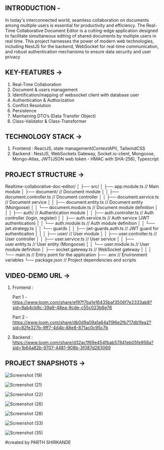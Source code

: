 
INTRODUCTION -
--------------------------------------------------------------------------------------------------------
In today's interconnected world, seamless collaboration on documents among multiple users is 
essential for productivity and efficiency. The Real-Time Collaborative Document Editor is a 
cutting-edge application designed to facilitate simultaneous editing of shared documents by 
multiple users in real time. This project harnesses the power of modern web technologies, 
including NestJS for the backend, WebSocket for real-time communication, and robust 
authentication mechanisms to ensure data security and user privacy


KEY-FEATURES ->
--------------------------------------------------------------------------------------------------------

  1. Real-Time Collaboration
  2. Document & users management
  3. Identification/mapping of websocket client with database user
  4. Authentication & Authorization
  5. Conflict Resolution
  6. Persistence
  7. Maintaining DTO’s (Data Transfer Object)
  8. Class-Validator & Class-Transformer

TECHNOLOGY STACK  ->
--------------------------------------------------------------------------------------------------------

  1. Frontend : ReactJS, state management(ContextAPI), TailwindCSS
  2. Backend : NestJS, WebSockets Gateway, Socket.io-client, Mongoose, Mongo-Atlas, JWT(JSON web token - HMAC with SHA-256), Typescript

PROJECT STRUCTURE ->
--------------------------------------------------------------------------------------------------------

Realtime-collaborative-doc-editor/
│
├── src/
│ ├── app.module.ts // Main module
│ ├── document/ // Document module
│ │ ├── document.controller.ts // Document controller
│ │ ├── document.service.ts // Document service
│ │ ├── document.entity.ts // Document entity (Mongoose)
│ │ └── document.module.ts // Document module definition
│ │
│ ├── auth/ // Authentication module
│ │ ├── auth.controller.ts // Auth controller (login, register)
│ │ ├── auth.service.ts // Auth service (JWT authentication)
│ │ └── auth.module.ts // Auth module definition
│ │ └── jwt.strategy.ts 
│ │ └── guards
│ │ ├── jwt-guards.auth.ts // JWT guard for authentication
│ │
│ ├── user/ // User module
│ │ ├── user.controller.ts // User controller
│ │ ├── user.service.ts // User service
│ │ ├── user.entity.ts // User entity (Mongoose)
│ │ └── user.module.ts // User module definition
│ ├── socket.gateway.ts // WebSocket gateway
│ │
│ └── main.ts // Entry point for the application
├── .env // Environment variables
└── package.json // Project dependencies and scripts


VIDEO-DEMO URL ->
--------------------------------------------------------------------------------------------------------


  1. Frontend :
      
       Part 1 - https://www.loom.com/share/ef97f7ba1e16435baf3506f7e2333ab8?sid=9ab4cb8c-39a9-48ea-9cde-c55c023b6e76

       Part 2 - https://www.loom.com/share/db0d9a09a1a64a1196e2fb717db1fea2?sid=82fe327b-9ff7-4d4b-88e8-871ac0c95c7b
     
  3. Backend :
                https://www.loom.com/share/d32ac1f69e454fbab57841eb05fe958a?sid=1b64a82b-9707-4481-908b-3f087d283069

PROJECT SNAPSHOTS ->
--------------------------------------------------------------------------------------------------------



![Screenshot (19)](https://github.com/tikhepooja11/Realtime-collaborative-document-editing-app/assets/47672660/4e9c93d3-9b8d-4170-8683-41b3c9cdf44d)


![Screenshot (21)](https://github.com/tikhepooja11/Realtime-collaborative-document-editing-app/assets/47672660/d8d46bcc-af22-40d3-964e-707766b51522)


![Screenshot (22)](https://github.com/tikhepooja11/Realtime-collaborative-document-editing-app/assets/47672660/37f102ba-e5d4-4083-8b7f-660db28e2cb9)


![Screenshot (26)](https://github.com/tikhepooja11/Realtime-collaborative-document-editing-app/assets/47672660/bec637a6-c544-4f26-877b-5cd6dc594647)


![Screenshot (28)](https://github.com/tikhepooja11/Realtime-collaborative-document-editing-app/assets/47672660/ee8a2558-3320-40be-9f96-b40d3f5e2c16)


![Screenshot (33)](https://github.com/tikhepooja11/Realtime-collaborative-document-editing-app/assets/47672660/b7bea3c8-584d-4247-924f-dbe96bc2bd24)


![Screenshot (35)](https://github.com/tikhepooja11/Realtime-collaborative-document-editing-app/assets/47672660/179da481-b196-410e-a4ce-d56cd1b43442)


#created by PARTH SHIRKANDE 